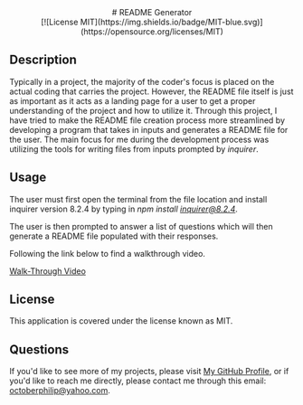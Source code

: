 <div align="center">
  # README Generator 
  <br>
  [![License MIT](https://img.shields.io/badge/MIT-blue.svg)](https://opensource.org/licenses/MIT)
  </div>

  ## Description  

  Typically in a project, the majority of the coder's focus is placed on the actual coding that carries the project. However, the README file itself is just as important as it acts as a landing page for a user to get a proper understanding of the project and how to utilize it. Through this project, I have tried to make the README file creation process more streamlined by developing a program that takes in inputs and generates a README file for the user. The main focus for me during the development process was utilizing the tools for writing files from inputs prompted by *inquirer*.
  
  ## Usage  
  
  The user must first open the terminal from the file location and install inquirer version 8.2.4 by typing in *npm install inquirer@8.2.4*.

  The user is then prompted to answer a list of questions which will then generate a README file populated with their responses.

  Following the link below to find a walkthrough video.
  
  [Walk-Through Video](https://drive.google.com/file/d/1ryMGIX_h0fQkrAyq7hk5Yzkiv3B_3-JI/view)
  

  ## License  
  
  This application is covered under the license known as MIT.  
  
  ## Questions  
  
  If you'd like to see more of my projects, please visit [My GitHub Profile](https://github.com/geovko), or if you'd like to reach me directly, please contact me through this email: octoberphilip@yahoo.com.  
  
  